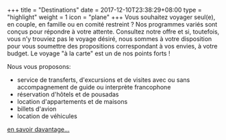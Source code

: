 +++
title = "Destinations"
date = 2017-12-10T23:38:29+08:00
type = "highlight"
weight = 1
icon = "plane"
+++
Vous souhaitez voyager seul(e), en couple, en famille ou en comité restreint ?
Nos programmes variés sont conçus pour répondre à votre attente.
Consultez notre offre et si, toutefois, vous n’y trouviez pas le voyage désiré, nous sommes à votre disposition pour vous soumettre des propositions correspondant à vos envies, à votre budget.
Le voyage "à la carte" est un de nos points forts !

Nous vous proposons:

* service de transferts, d'excursions et de visites avec ou sans accompagnement de guide ou interprète francophone
* réservation d'hôtels et de pousadas
* location d'appartements et de maisons
* billets d'avion
* location de véhicules

[en savoir davantage...](/destinations)
